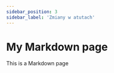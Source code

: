 ```yaml
---
sidebar_position: 3
sidebar_label: 'Zmiany w atutach'
---
```



# My Markdown page

This is a Markdown page
